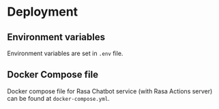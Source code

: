 # Deployment

## Environment variables

Environment variables are set in `.env` file.

## Docker Compose file

Docker compose file for Rasa Chatbot service (with Rasa Actions server) can be found at `docker-compose.yml`.

